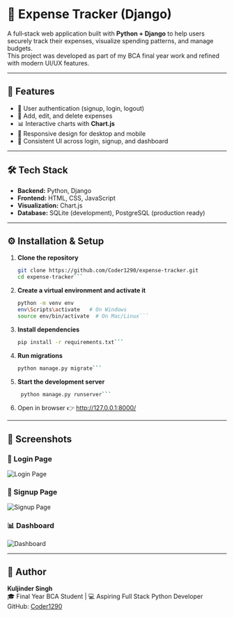# 💸 Expense Tracker (Django)

A full‑stack web application built with **Python + Django** to help users securely track their expenses, visualize spending patterns, and manage budgets.  
This project was developed as part of my BCA final year work and refined with modern UI/UX features.

---

## 🚀 Features
- 🔑 User authentication (signup, login, logout)
- 📝 Add, edit, and delete expenses
- 📊 Interactive charts with **Chart.js**
- 📱 Responsive design for desktop and mobile
- 🎨 Consistent UI across login, signup, and dashboard

---

## 🛠 Tech Stack
- **Backend:** Python, Django  
- **Frontend:** HTML, CSS, JavaScript  
- **Visualization:** Chart.js  
- **Database:** SQLite (development), PostgreSQL (production ready)

---

## ⚙️ Installation & Setup

1. **Clone the repository**
   ```bash
   git clone https://github.com/Coder1290/expense-tracker.git
   cd expense-tracker```
2. **Create a virtual environment and activate it**
   ```bash
   python -m venv env
   env\Scripts\activate   # On Windows
   source env/bin/activate  # On Mac/Linux```
3. **Install dependencies**
   ```bash
   pip install -r requirements.txt```
4. **Run migrations**
   ```bash
   python manage.py migrate```
5. **Start the development server**
   ```bash
    python manage.py runserver```
6. Open in browser 👉 http://127.0.0.1:8000/

---

## 📸 Screenshots

### 🔐 Login Page
![Login Page](screenshot/Login.png)

### 📝 Signup Page
![Signup Page](screenshot/Signup.png)

### 📊 Dashboard
![Dashboard](screenshot/Dashboard.png)

---

## 👤 Author
**Kuljinder Singh**  
🎓 Final Year BCA Student | 💻 Aspiring Full Stack Python Developer  
GitHub: [Coder1290](https://github.com/Coder1290)

